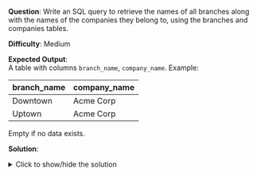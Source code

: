 **Question**: Write an SQL query to retrieve the names of all branches along with the names of the companies they belong to, using the branches and companies tables.

**Difficulty**: Medium

**Expected Output**:  
A table with columns `branch_name`, `company_name`. Example:

| branch_name | company_name |
|-------------|--------------|
| Downtown    | Acme Corp    |
| Uptown      | Acme Corp    |

Empty if no data exists.

**Solution**:
<details>
<summary>Click to show/hide the solution</summary>

```sql
SELECT branches.name AS branch_name, companies.name AS company_name
FROM branches
JOIN companies ON branches.company_id = companies.id;
```
</details>